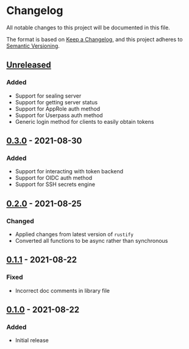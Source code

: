# Changelog

All notable changes to this project will be documented in this file.

The format is based on [Keep a Changelog](https://keepachangelog.com/en/1.0.0/),
and this project adheres to [Semantic Versioning](https://semver.org/spec/v2.0.0.html).

## [Unreleased]

### Added
- Support for sealing server
- Support for getting server status
- Support for AppRole auth method
- Support for Userpass auth method
- Generic login method for clients to easily obtain tokens

## [0.3.0] - 2021-08-30

### Added
- Support for interacting with token backend
- Support for OIDC auth method
- Support for SSH secrets engine

## [0.2.0] - 2021-08-25

### Changed
- Applied changes from latest version of `rustify`
- Converted all functions to be async rather than synchronous

## [0.1.1] - 2021-08-22

### Fixed
- Incorrect doc comments in library file

## [0.1.0] - 2021-08-22

### Added
- Initial release

[unreleased]: https://github.com/jmgilman/vaultrs/compare/v0.3.0...HEAD
[0.3.0]: https://github.com/jmgilman/vaultrs/compare/v0.3.0
[0.2.0]: https://github.com/jmgilman/vaultrs/compare/v0.2.0
[0.1.1]: https://github.com/jmgilman/vaultrs/compare/v0.1.1
[0.1.0]: https://github.com/jmgilman/vaultrs/releases/tag/v0.1.0
